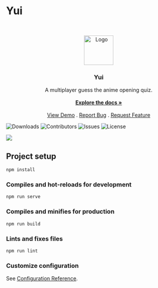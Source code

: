 # Yui
<br/>
<p align="center">
  <a href="https://github.com/Yanyamz/Yui">
    <img src="https://files.catbox.moe/pu8pfm.svg
" alt="Logo" width="80" height="80">
  </a>

  <h3 align="center">Yui</h3>

  <p align="center">
    A multiplayer guess the anime opening quiz.
    <br/>
    <br/>
    <a href="https://github.com/Yanyamz/Yui"><strong>Explore the docs »</strong></a>
    <br/>
    <br/>
    <a href="https://github.com/Yanyamz/Yui">View Demo</a>
    .
    <a href="https://github.com/Yanyamz/Yui/issues">Report Bug</a>
    .
    <a href="https://github.com/Yanyamz/Yui/issues">Request Feature</a>
  </p>
</p>

![Downloads](https://img.shields.io/github/downloads/Yanyamz/Yui/total) ![Contributors](https://img.shields.io/github/contributors/Yanyamz/Yui?color=dark-green) ![Issues](https://img.shields.io/github/issues/Yanyamz/Yui) ![License](https://img.shields.io/github/license/Yanyamz/Yui) 

<img src='https://files.catbox.moe/v4frui.png'>

## Project setup

```
npm install
```

### Compiles and hot-reloads for development

```
npm run serve
```

### Compiles and minifies for production

```
npm run build
```

### Lints and fixes files

```
npm run lint
```

### Customize configuration

See [Configuration Reference](https://cli.vuejs.org/config/).
